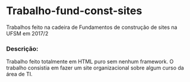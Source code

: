 # Trabalho-fund-const-sites
Trabalhos feito na cadeira de Fundamentos de construção de sites na UFSM em 2017/2

### Descrição:
Trabalho feito totalmente em HTML puro sem nenhum framework. 
O trabalho consistia em fazer um site organizacional sobre algum curso da área de TI.

